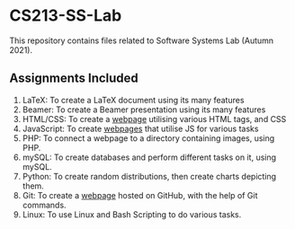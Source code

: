 # CS213-SS-Lab

This repository contains files related to Software Systems Lab (Autumn 2021).


## Assignments Included
1. LaTeX: To create a LaTeX document using its many features
2. Beamer: To create a Beamer presentation using its many features
3. HTML/CSS: To create a [webpage](https://whitelisted2.github.io/CS213-SS-Lab/A3-HTML-CSS/200010003/200010003.html) utilising various HTML tags, and CSS
4. JavaScript: To create [webpages](https://whitelisted2.github.io/CS213-SS-Lab/A4-Javascript/files%20in%20it/mainpagejs.html) that utilise JS for various tasks
5. PHP: To connect a webpage to a directory containing images, using PHP.
6. mySQL: To create databases and perform different tasks on it, using mySQL.
7. Python: To create random distributions, then create charts depicting them.
8. Git: To create a [webpage](https://whitelisted2.github.io/Profile-Page/) hosted on GitHub, with the help of Git commands.
9. Linux: To use Linux and Bash Scripting to do various tasks. 
